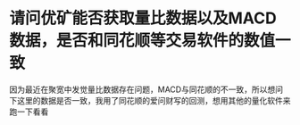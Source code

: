 # 请问优矿能否获取量比数据以及MACD数据，是否和同花顺等交易软件的数值一致

因为最近在聚宽中发觉量比数据存在问题，MACD与同花顺的不一致，所以想问下这里的数据是否一致，我用了同花顺的爱问财写的回测，想用其他的量化软件来跑一下看看